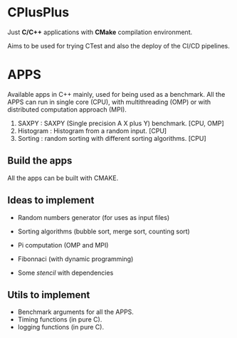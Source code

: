 
# CPlusPlus

Just **C/C++** applications with **CMake** compilation environment.

Aims to be used for trying CTest and also the deploy of the CI/CD pipelines.

# APPS
Available apps in C++ mainly, used for being used as a benchmark. 
All the APPS can run in single core (CPU), with multithreading (OMP) or with
distributed computation approach (MPI). 

1. SAXPY : SAXPY (Single precision A X plus Y) benchmark. [CPU, OMP]
2. Histogram : Histogram from a random input. [CPU]
3. Sorting : random sorting with different sorting algorithms. [CPU]

## Build the apps
All the apps can be built with CMAKE.


## Ideas to implement

* Random numbers generator (for uses as input files)

* Sorting algorithms (bubble sort, merge sort, counting sort)

* Pi computation (OMP and MPI)

* Fibonnaci (with dynamic programming)

* Some *stencil* with dependencies
  

## Utils to implement 
* Benchmark arguments for all the APPS.
* Timing functions (in pure C).
* logging functions (in pure C).

